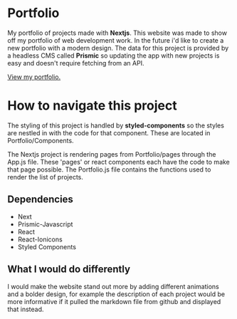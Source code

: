 # Portfolio

My portfolio of projects made with **Nextjs**. This website was made to show off my portfolio of web development work. In the future i'd like to create a new portfolio with a modern design. The data for this project is provided by a headless CMS called **Prismic** so updating the app with new projects is easy and doesn't require fetching from an API.

[View my portfolio.](https://portfolio-three-navy.vercel.app/)
# How to navigate this project

The styling of this project is handled by **styled-components** so the styles are nestled in with the code for that component. These are located in Portfolio/Components.

The Nextjs project is rendering pages from Portfolio/pages through the App.js file. These 'pages' or react components each have the code to make that page possible. The Portfolio.js file contains the functions used to render the list of projects. 

## Dependencies
- Next
- Prismic-Javascript
- React
- React-Ionicons
- Styled Components

## What I would do differently 

I would make the website stand out more by adding different animations and a bolder design, for example the description of each project would be more informative if it pulled the markdown file from github and displayed that instead.
